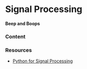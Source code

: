 # Signal Processing 

#### Beep and Boops

### Content

### Resources

- [Python for Signal Processing](https://doc.lagout.org/programmation/python/Python%20for%20Signal%20Processing_%20Featuring%20IPython%20Notebooks%20%5BUnpingco%202013-10-10%5D.pdf)
